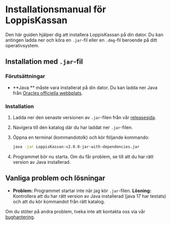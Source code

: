 # Installationsmanual för LoppisKassan

Den här guiden hjälper dig att installera LoppisKassan på din dator. Du kan antingen ladda ner och köra en `.jar`-fil eller en `.dmg`-fil beroende på ditt operativsystem.

## Installation med `.jar`-fil

### Förutsättningar
- **Java ** måste vara installerat på din dator. Du kan ladda ner Java från [Oracles officiella webbplats](https://www.oracle.com/java/technologies/downloads/).

### Installation
1. Ladda ner den senaste versionen av `.jar`-filen från vår [releasesida](https://github.com/goencoder/loppiskassan/releases).
2. Navigera till den katalog där du har laddat ner `.jar`-filen.
3. Öppna en terminal (kommandotolk) och kör följande kommando:

    ```bash
    java -jar LoppisKassan-v2.0.0-jar-with-dependencies.jar
    ```

4. Programmet bör nu starta. Om du får problem, se till att du har rätt version av Java installerad.

## Vanliga problem och lösningar

- **Problem:** Programmet startar inte när jag kör `.jar`-filen.
  **Lösning:** Kontrollera att du har rätt version av Java installerad (java 17 har testats) och att du kör kommandot från rätt katalog.


Om du stöter på andra problem, tveka inte att kontakta oss via vår [bughantering](https://github.com/goencoder/loppiskassan/issues).
